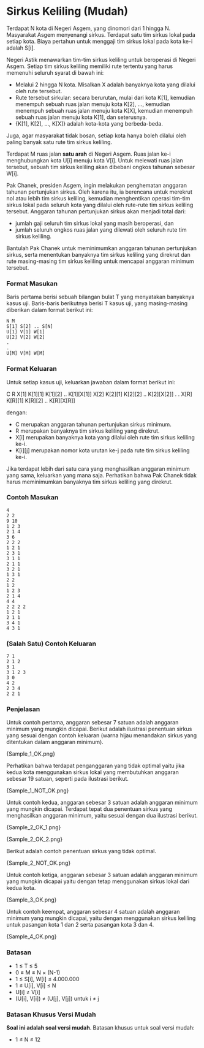 # Sirkus Keliling (Mudah)

Terdapat N kota di Negeri Asgem, yang dinomori dari 1 hingga N. Masyarakat Asgem menyenangi sirkus. Terdapat satu tim sirkus lokal pada setiap kota. Biaya pertahun untuk menggaji tim sirkus lokal pada kota ke-i adalah S[i].

Negeri Astik menawarkan tim-tim sirkus keliling untuk beroperasi di Negeri Asgem. Setiap tim sirkus keliling memiliki rute tertentu yang harus memenuhi seluruh syarat di bawah ini:

- Melalui 2 hingga N kota. Misalkan X adalah banyaknya kota yang dilalui oleh rute tersebut.
- Rute tersebut sirkular: secara berurutan, mulai dari kota K[1], kemudian menempuh sebuah ruas jalan menuju kota K[2], ..., kemudian menempuh sebuah ruas jalan menuju kota K[X], kemudian menempuh sebuah ruas jalan menuju kota K[1], dan seterusnya.
- {K[1], K[2], ..., K[X]} adalah kota-kota yang berbeda-beda.

Juga, agar masyarakat tidak bosan, setiap kota hanya boleh dilalui oleh paling banyak satu rute tim sirkus keliling.

Terdapat M ruas jalan **satu arah** di Negeri Asgem. Ruas jalan ke-i menghubungkan kota U[i] menuju kota V[i]. Untuk melewati ruas jalan tersebut, sebuah tim sirkus keliling akan dibebani ongkos tahunan sebesar W[i].

Pak Chanek, presiden Asgem, ingin melakukan penghematan anggaran tahunan pertunjukan sirkus. Oleh karena itu, ia berencana untuk merekrut nol atau lebih tim sirkus keliling, kemudian menghentikan operasi tim-tim sirkus lokal pada seluruh kota yang dilalui oleh rute-rute tim sirkus keliling tersebut. Anggaran tahunan pertunjukan sirkus akan menjadi total dari:

- jumlah gaji seluruh tim sirkus lokal yang masih beroperasi, dan
- jumlah seluruh ongkos ruas jalan yang dilewati oleh seluruh rute tim sirkus keliling.

Bantulah Pak Chanek untuk meminimumkan anggaran tahunan pertunjukan sirkus, serta menentukan banyaknya tim sirkus keliling yang direkrut dan rute masing-masing tim sirkus keliling untuk mencapai anggaran minimum tersebut.

### Format Masukan

Baris pertama berisi sebuah bilangan bulat T yang menyatakan banyaknya kasus uji. Baris-baris berikutnya berisi T kasus uji, yang masing-masing diberikan dalam format berikut ini:

```
N M
S[1] S[2] .. S[N]
U[1] V[1] W[1]
U[2] V[2] W[2]
.
.
U[M] V[M] W[M]
```

### Format Keluaran

Untuk setiap kasus uji, keluarkan jawaban dalam format berikut ini:

C R
X[1] K[1][1] K[1][2] .. K[1][X[1]]
X[2] K[2][1] K[2][2] .. K[2][X[2]]
.
.
X[R] K[R][1] K[R][2] .. K[R][X[R]]

dengan:

- C merupakan anggaran tahunan pertunjukan sirkus minimum.
- R merupakan banyaknya tim sirkus keliling yang direkrut.
- X[i] merupakan banyaknya kota yang dilalui oleh rute tim sirkus keliling ke-i.
- K[i][j] merupakan nomor kota urutan ke-j pada rute tim sirkus keliling ke-i.

Jika terdapat lebih dari satu cara yang menghasilkan anggaran minimum yang sama, keluarkan yang mana saja. Perhatikan bahwa Pak Chanek tidak harus meminimumkan banyaknya tim sirkus keliling yang direkrut.

### Contoh Masukan

```
4
2 2
9 10
1 2 3
2 1 4
3 6
2 2 2
1 2 1
2 3 1
3 1 1
2 1 1
3 2 1
1 3 1
2 2
1 2
1 2 3
2 1 4
4 4
2 2 2 2
1 2 1
2 1 1
3 4 1
4 3 1
```

### (Salah Satu) Contoh Keluaran

```
7 1
2 1 2
3 1
3 1 2 3
3 0
4 2
2 3 4
2 2 1
```

### Penjelasan

Untuk contoh pertama, anggaran sebesar 7 satuan adalah anggaran minimum yang mungkin dicapai. Berikut adalah ilustrasi penentuan sirkus yang sesuai dengan contoh keluaran (warna hijau menandakan sirkus yang ditentukan dalam anggaran minimum).

{Sample_1_OK.png}

Perhatikan bahwa terdapat penganggaran yang tidak optimal yaitu jika kedua kota menggunakan sirkus lokal yang membutuhkan anggaran sebesar 19 satuan, seperti pada ilustrasi berikut.

{Sample_1_NOT_OK.png}

Untuk contoh kedua, anggaran sebesar 3 satuan adalah anggaran minimum yang mungkin dicapai. Terdapat tepat dua penentuan sirkus yang menghasilkan anggaran minimum, yaitu sesuai dengan dua ilustrasi berikut.

{Sample_2_OK_1.png}

{Sample_2_OK_2.png}

Berikut adalah contoh penentuan sirkus yang tidak optimal.

{Sample_2_NOT_OK.png}

Untuk contoh ketiga, anggaran sebesar 3 satuan adalah anggaran minimum yang mungkin dicapai yaitu dengan tetap menggunakan sirkus lokal dari kedua kota.

{Sample_3_OK.png}

Untuk contoh keempat, anggaran sebesar 4 satuan adalah anggaran minimum yang mungkin dicapai, yaitu dengan menggunakan sirkus keliling untuk pasangan kota 1 dan 2 serta pasangan kota 3 dan 4.

{Sample_4_OK.png}

### Batasan

- 1 ≤ T ≤ 5
- 0 ≤ M ≤ N × (N-1)
- 1 ≤ S[i], W[i] ≤ 4.000.000
- 1 ≤ U[i], V[i] ≤ N
- U[i] ≠ V[i]
- (U[i], V[i]) ≠ (U[j], V[j]) untuk i ≠ j

### Batasan Khusus Versi Mudah

**Soal ini adalah soal versi mudah**. Batasan khusus untuk soal versi mudah:

- 1 ≤ N ≤ 12
